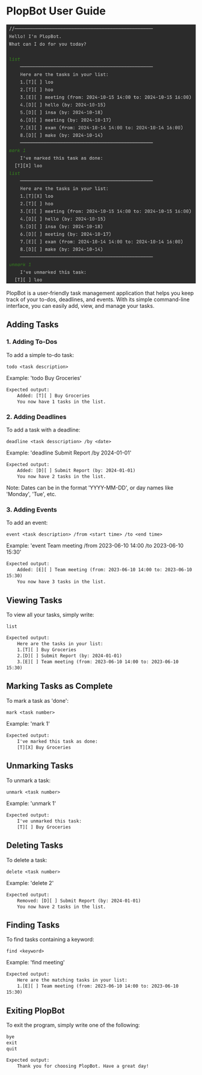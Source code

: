 # PlopBot User Guide

![PlopBot Screenshot](Screenshot.png)

PlopBot is a user-friendly task management application that helps you keep track of your to-dos, deadlines, and events. With its simple command-line interface, you can easily add, view, and manage your tasks.


## Adding Tasks

### 1. Adding To-Dos

To add a simple to-do task:

    todo <task description>
    
Example: 'todo Buy Groceries'

```
Expected output:
    Added: [T][ ] Buy Groceries
    You now have 1 tasks in the list.
```   
    
### 2. Adding Deadlines

To add a task with a deadline:

    deadline <task desscription> /by <date>
    
Example: 'deadline Submit Report /by 2024-01-01'

```
Expected output:
    Added: [D][ ] Submit Report (by: 2024-01-01)
    You now have 2 tasks in the list.
```  

Note: Dates can be in the format 'YYYY-MM-DD', or day names like 'Monday', 'Tue', etc.

### 3. Adding Events

To add an event:
    
    event <task description> /from <start time> /to <end time>
    
Example: 'event Team meeting /from 2023-06-10 14:00 /to 2023-06-10 15:30'

```
Expected output:
    Added: [E][ ] Team meeting (from: 2023-06-10 14:00 to: 2023-06-10 15:30)
    You now have 3 tasks in the list.
```


## Viewing Tasks

To view all your tasks, simply write:

    list
    
```
Expected output:
    Here are the tasks in your list:
    1.[T][ ] Buy Groceries
    2.[D][ ] Submit Report (by: 2024-01-01)
    3.[E][ ] Team meeting (from: 2023-06-10 14:00 to: 2023-06-10 15:30)
```


## Marking Tasks as Complete

To mark a task as 'done':

    mark <task number>

Example: 'mark 1'

```
Expected output:
    I've marked this task as done:
    [T][X] Buy Groceries
```


## Unmarking Tasks

To unmark a task:

    unmark <task number>
    
Example: 'unmark 1'

```
Expected output:
    I've unmarked this task:
    [T][ ] Buy Groceries
```


## Deleting Tasks

To delete a task:

    delete <task number>

Example: 'delete 2'

```
Expected output:
    Removed: [D][ ] Submit Report (by: 2024-01-01)
    You now have 2 tasks in the list.
```


## Finding Tasks

To find tasks containing a keyword:

    find <keyword>
    
Example: 'find meeting'

```
Expected output:
    Here are the matching tasks in your list:
    1.[E][ ] Team meeting (from: 2023-06-10 14:00 to: 2023-06-10 15:30)
```


## Exiting PlopBot

To exit the program, simply write one of the following:

    bye
    exit
    quit
    
```
Expected output:
    Thank you for choosing PlopBot. Have a great day!
```
